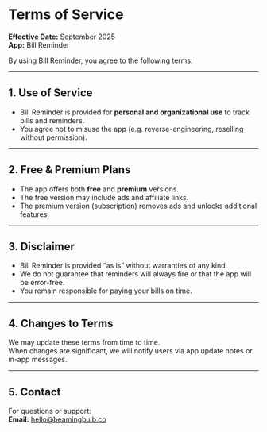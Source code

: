 # Terms of Service

**Effective Date:** September 2025  
**App:** Bill Reminder  

By using Bill Reminder, you agree to the following terms:

---

## 1. Use of Service
- Bill Reminder is provided for **personal and organizational use** to track bills and reminders.  
- You agree not to misuse the app (e.g. reverse-engineering, reselling without permission).

---

## 2. Free & Premium Plans
- The app offers both **free** and **premium** versions.  
- The free version may include ads and affiliate links.  
- The premium version (subscription) removes ads and unlocks additional features.

---

## 3. Disclaimer
- Bill Reminder is provided “as is” without warranties of any kind.  
- We do not guarantee that reminders will always fire or that the app will be error-free.  
- You remain responsible for paying your bills on time.

---

## 4. Changes to Terms
We may update these terms from time to time.  
When changes are significant, we will notify users via app update notes or in-app messages.

---

## 5. Contact
For questions or support:  
**Email:** hello@beamingbulb.co
